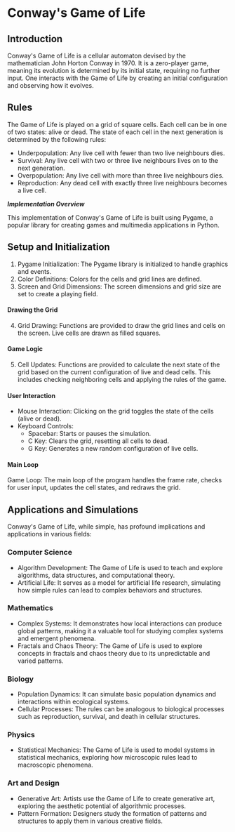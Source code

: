 # Conway's Game of Life 

## Introduction
Conway's Game of Life is a cellular automaton devised by the mathematician John Horton Conway in 1970. It is a zero-player game, meaning its evolution is determined by its initial state, requiring no further input. One interacts with the Game of Life by creating an initial configuration and observing how it evolves.

## Rules
The Game of Life is played on a grid of square cells. Each cell can be in one of two states: alive or dead. The state of each cell in the next generation is determined by the following rules:

- Underpopulation: Any live cell with fewer than two live neighbours dies.
- Survival: Any live cell with two or three live neighbours lives on to the next generation.
- Overpopulation: Any live cell with more than three live neighbours dies.
- Reproduction: Any dead cell with exactly three live neighbours becomes a live cell.

***Implementation Overview***

This implementation of Conway's Game of Life is built using Pygame, a popular library for creating games and multimedia applications in Python. 

## Setup and Initialization
1) Pygame Initialization: The Pygame library is initialized to handle graphics and events.
2) Color Definitions: Colors for the cells and grid lines are defined.
3) Screen and Grid Dimensions: The screen dimensions and grid size are set to create a playing field.

#### Drawing the Grid
4) Grid Drawing: Functions are provided to draw the grid lines and cells on the screen. Live cells are drawn as filled squares.

#### Game Logic
5) Cell Updates: Functions are provided to calculate the next state of the grid based on the current configuration of live and dead cells. This includes checking neighboring cells and applying the rules of the game.

#### User Interaction
- Mouse Interaction: Clicking on the grid toggles the state of the cells (alive or dead).
- Keyboard Controls:
  - Spacebar: Starts or pauses the simulation.
  - C Key: Clears the grid, resetting all cells to dead.
  - G Key: Generates a new random configuration of live cells.

#### Main Loop
Game Loop: The main loop of the program handles the frame rate, checks for user input, updates the cell states, and redraws the grid.

## Applications and Simulations
Conway's Game of Life, while simple, has profound implications and applications in various fields:

### Computer Science
- Algorithm Development: The Game of Life is used to teach and explore algorithms, data structures, and computational theory.
- Artificial Life: It serves as a model for artificial life research, simulating how simple rules can lead to complex behaviors and structures.
### Mathematics
- Complex Systems: It demonstrates how local interactions can produce global patterns, making it a valuable tool for studying complex systems and emergent phenomena.
- Fractals and Chaos Theory: The Game of Life is used to explore concepts in fractals and chaos theory due to its unpredictable and varied patterns.
### Biology
- Population Dynamics: It can simulate basic population dynamics and interactions within ecological systems.
- Cellular Processes: The rules can be analogous to biological processes such as reproduction, survival, and death in cellular structures.
### Physics
- Statistical Mechanics: The Game of Life is used to model systems in statistical mechanics, exploring how microscopic rules lead to macroscopic phenomena.
### Art and Design
- Generative Art: Artists use the Game of Life to create generative art, exploring the aesthetic potential of algorithmic processes.
- Pattern Formation: Designers study the formation of patterns and structures to apply them in various creative fields.
